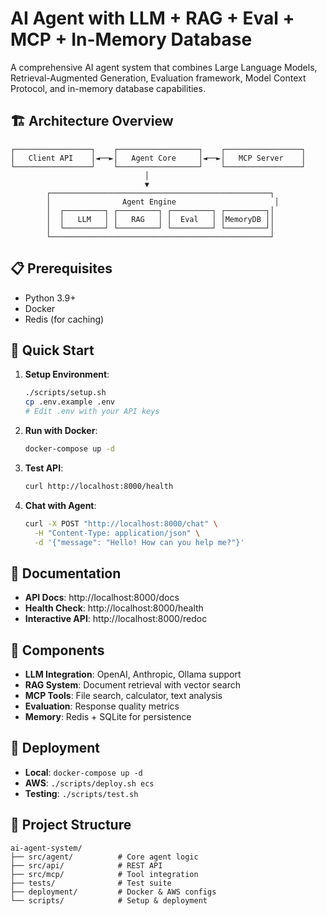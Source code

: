 # AI Agent with LLM + RAG + Eval + MCP + In-Memory Database

A comprehensive AI agent system that combines Large Language Models, Retrieval-Augmented Generation, Evaluation framework, Model Context Protocol, and in-memory database capabilities.

## 🏗️ Architecture Overview

```
┌─────────────────┐    ┌──────────────────┐    ┌─────────────────┐
│   Client API    │◄──►│   Agent Core     │◄──►│   MCP Server    │
└─────────────────┘    └──────────────────┘    └─────────────────┘
                              │
                              ▼
        ┌─────────────────────────────────────────────────┐
        │                Agent Engine                      │
        │  ┌─────────┐ ┌─────────┐ ┌─────────┐ ┌─────────┐│
        │  │   LLM   │ │   RAG   │ │  Eval   │ │MemoryDB ││
        │  └─────────┘ └─────────┘ └─────────┘ └─────────┘│
        └─────────────────────────────────────────────────┘
```

## 📋 Prerequisites

- Python 3.9+
- Docker
- Redis (for caching)

## 🚀 Quick Start

1. **Setup Environment**:
   ```bash
   ./scripts/setup.sh
   cp .env.example .env
   # Edit .env with your API keys
   ```

2. **Run with Docker**:
   ```bash
   docker-compose up -d
   ```

3. **Test API**:
   ```bash
   curl http://localhost:8000/health
   ```

4. **Chat with Agent**:
   ```bash
   curl -X POST "http://localhost:8000/chat" \
     -H "Content-Type: application/json" \
     -d '{"message": "Hello! How can you help me?"}'
   ```

## 📖 Documentation

- **API Docs**: http://localhost:8000/docs
- **Health Check**: http://localhost:8000/health
- **Interactive API**: http://localhost:8000/redoc

## 🔧 Components

- **LLM Integration**: OpenAI, Anthropic, Ollama support
- **RAG System**: Document retrieval with vector search
- **MCP Tools**: File search, calculator, text analysis
- **Evaluation**: Response quality metrics
- **Memory**: Redis + SQLite for persistence

## 🚀 Deployment

- **Local**: `docker-compose up -d`
- **AWS**: `./scripts/deploy.sh ecs`
- **Testing**: `./scripts/test.sh`

## 📁 Project Structure

```
ai-agent-system/
├── src/agent/          # Core agent logic
├── src/api/            # REST API
├── src/mcp/            # Tool integration
├── tests/              # Test suite
├── deployment/         # Docker & AWS configs
└── scripts/            # Setup & deployment
```



